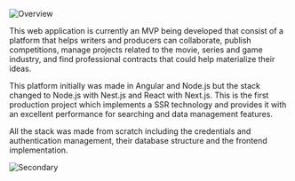 ![Overview](/scriptsquare-nodejs-nextjs/1.jpg)

This web application is currently an MVP being developed that consist of a platform that helps writers and producers can collaborate, publish competitions, manage projects related to the movie, series and game industry, and find professional contracts that could help materialize their ideas.

This platform initially was made in Angular and Node.js but the stack changed to Node.js with Nest.js and React with Next.js. This is the first production project which implements a SSR technology and provides it with an excellent performance for searching and data management features.

All the stack was made from scratch including the credentials and authentication management, their database structure and the frontend implementation.

![Secondary](/scriptsquare-nodejs-nextjs/2.jpg)